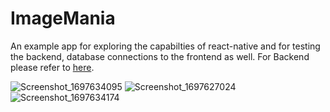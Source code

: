 # ImageMania

An example app for exploring the capabilties of react-native and for testing the backend, database connections to the frontend as well. For Backend please refer to [here](https://github.com/pnzrkmpfwgn/image_upload_with_nodeJS.git).

![Screenshot_1697634095](https://github.com/pnzrkmpfwgn/imageMania/assets/61189367/6448e556-d798-4a72-a146-912b5fe7b78b)
![Screenshot_1697627024](https://github.com/pnzrkmpfwgn/imageMania/assets/61189367/39c37cea-fc05-4c3f-9c9c-1acb12976c17)
![Screenshot_1697634174](https://github.com/pnzrkmpfwgn/imageMania/assets/61189367/0d18cb65-36e7-4171-adc2-7f196debedb3)

